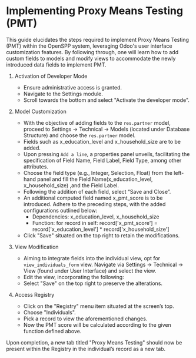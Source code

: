 # Implementing Proxy Means Testing (PMT)

This guide elucidates the steps required to implement Proxy Means Testing (PMT) within the OpenSPP system, leveraging Odoo's user interface customization features. By following through, one will learn how to add custom fields to models and modify views to accommodate the newly introduced data fields to implement PMT.

1. Activation of Developer Mode

   - Ensure administrative access is granted.
   - Navigate to the Settings module.
   - Scroll towards the bottom and select "Activate the developer mode".

2. Model Customization

   - With the objective of adding fields to the `res.partner` model, proceed to Settings -> Technical -> Models (located under Database Structure) and choose the `res.partner` model.
   - Fields such as x_education_level and x_household_size are to be added.
   - Upon pressing `Add a line`, a properties panel unveils, facilitating the specification of Field Name, Field Label, Field Type, among other attributes.
   - Choose the field type (e.g., Integer, Selection, Float) from the left-hand panel and fill the Field Name(x_education_level, x_household_size) ,and the Field Label.
   - Following the addition of each field, select “Save and Close”.
   - An additional computed field named x_pmt_score is to be introduced. Adhere to the preceding steps, with the added configurations outlined below:
     - Dependencies: x_education_level, x_household_size
     - Function:
       for record in self:
       record['x_pmt_score'] = record['x_education_level'] \* record['x_household_size']
   - Click "Save" situated on the top right to retain the modifications.

3. View Modification

   - Aiming to integrate fields into the individual view, opt for `view_individuals_form` view. Navigate via Settings -> Technical -> View (found under User Interface) and select the view.
   - Edit the view, incorporating the following:
     <page name="PMT" string="Proxy Means Testing">
     <group col="4" colspan="4">
     <field name="x_education_level"/>
     <field name="x_household_size"/>
     <field name="x_pmt_score" readonly="1"/>
     </group>
     </page>
   - Select "Save" on the top right to preserve the alterations.

4. Access Registry

   - Click on the "Registry" menu item situated at the screen’s top.
   - Choose "Individuals".
   - Pick a record to view the aforementioned changes.
   - Now the PMT score will be calculated according to the given function defined above.

Upon completion, a new tab titled "Proxy Means Testing" should now be present within the Registry in the individual’s record as a new tab.
